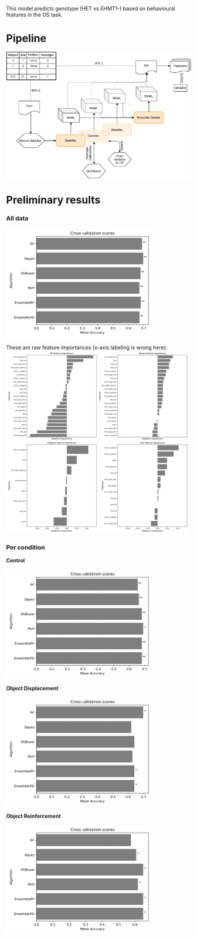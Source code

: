 This model predicts genotype (HET vs EHMT1-) based on behavioural features in the OS task.


# Pipeline
![Alt text](figs/ehmt1_classifier_pipeline.png)


# Preliminary results

### All data
<img src="figs/modelAccs-1.png" width="400">

These are raw feature importances (x-axis labeling is wrong here):
<img src="figs/FeatureImportances-1.png" width="500">


### Per condition
**Control**

<img src="figs/modelAccscon-1.png" width="400">


**Object Displacement**

<img src="figs/modelAccsod-1.png" width="400">



**Object Reinforcement**

<img src="figs/modelAccsor-1.png" width="400">
